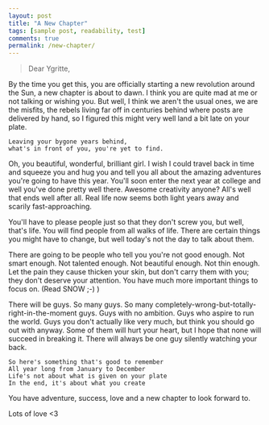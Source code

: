 ```yaml
---
layout: post
title: "A New Chapter"
tags: [sample post, readability, test]
comments: true
permalink: /new-chapter/
---
```


> Dear Ygritte,

By the time you get this, you are officially starting a new revolution around the Sun, a new chapter is about to dawn. I think you are quite mad at me or not talking or wishing you. But well, I think we aren't the usual ones, we are the misfits, the rebels living far off in centuries behind where posts are delivered by hand, so I figured this might very well land a bit late on your plate.

```
Leaving your bygone years behind, 
what's in front of you, you're yet to find.
```

Oh, you beautiful, wonderful, brilliant girl. I wish I could travel back in time and squeeze you and hug you and tell you all about the amazing adventures you're going to have this year. You'll soon enter the next year at college and well you've done pretty well there. Awesome creativity anyone? All's well that ends well after all. Real life now seems both light years away and scarily fast-approaching. 

You'll have to please people just so that they don't screw you, but well, that's life. You will find people from all walks of life. There are certain things you might have to change, but well today's not the day to talk about them. 

There are going to be people who tell you you're not good enough. Not smart enough. Not talented enough. Not beautiful enough. Not thin enough. Let the pain they cause thicken your skin, but don't carry them with you; they don't deserve your attention. You have much more important things to focus on. (Read SNOW ;-) )

There will be guys. So many guys. So many completely-wrong-but-totally-right-in-the-moment guys. Guys with no ambition. Guys who aspire to run the world. Guys you don't actually like very much, but think you should go out with anyway. Some of them will hurt your heart, but I hope that none will succeed in breaking it. There will always be one guy silently watching your back.

```
So here's something that's good to remember
All year long from January to December
Life's not about what is given on your plate
In the end, it's about what you create
```

You have adventure, success, love and a new chapter to look forward to.

Lots of love
<3

